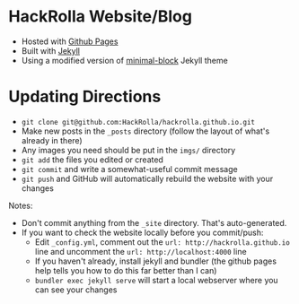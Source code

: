 HackRolla Website/Blog
======================
- Hosted with [Github Pages](https://pages.github.com/)
- Built with [Jekyll](http://jekyllrb.com/)
- Using a modified version of [minimal-block](https://github.com/drvy/minimal-block) Jekyll theme

Updating Directions
===================
- `git clone git@github.com:HackRolla/hackrolla.github.io.git`
- Make new posts in the `_posts` directory (follow the layout of what's already in there)
- Any images you need should be put in the `imgs/` directory
- `git add` the files you edited or created
- `git commit` and write a somewhat-useful commit message
- `git push` and GitHub will automatically rebuild the website with your changes

Notes:
- Don't commit anything from the `_site` directory. That's auto-generated. 
- If you want to check the website locally before you commit/push:
	- Edit `_config.yml`, comment out the `url: http://hackrolla.github.io` line and uncomment the `url: http://localhost:4000`	line
	- If you haven't already, install jekyll and bundler (the github pages help tells you how to do this far better than I can)
	- `bundler exec jekyll serve` will start a local webserver where you can see your changes
